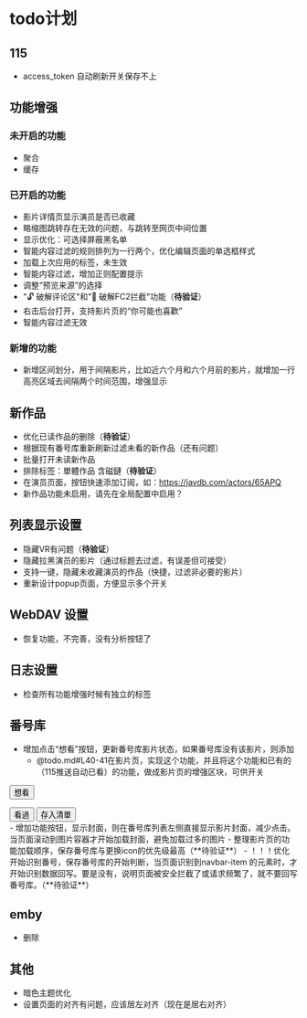 # todo计划
## 115
- access_token 自动刷新开关保存不上
  
## 功能增强
### 未开启的功能
- 聚合
- 缓存
  
### 已开启的功能
- 影片详情页显示演员是否已收藏
- 略缩图跳转存在无效的问题，与跳转至网页中间位置
- 显示优化：可选择屏蔽黑名单
- 智能内容过滤的规则排列为一行两个，优化编辑页面的单选框样式
- 加载上次应用的标签，未生效
- 智能内容过滤，增加正则配置提示
- 调整“预览来源”的选择
- "🔓 破解评论区"和"🚫 破解FC2拦截"功能（**待验证**）
- 右击后台打开，支持影片页的“你可能也喜歡”
- 智能内容过滤无效

### 新增的功能
- 新增区间划分，用于间隔影片，比如近六个月和六个月前的影片，就增加一行高亮区域去间隔两个时间范围，增强显示

## 新作品
- 优化已读作品的删除（**待验证**）
- 根据现有番号库重新刷新过滤未看的新作品（还有问题）
- 批量打开未读新作品
- 排除标签：單體作品 含磁鏈（**待验证**）
- 在演员页面，按钮快速添加订阅，如：https://javdb.com/actors/65APQ
- 新作品功能未启用，请先在全局配置中启用？

## 列表显示设置
- 隐藏VR有问题（**待验证**）
- 隐藏拉黑演员的影片（通过标题去过滤，有误差但可接受）
- 支持一键，隐藏未收藏演员的作品（快捷，过滤非必要的影片）
- 重新设计popup页面，方便显示多个开关
  
## WebDAV 设置
- 恢复功能，不完善，没有分析按钮了
  
## 日志设置
- 检查所有功能增强时候有独立的标签

## 番号库
- 增加点击“想看”按钮，更新番号库影片状态，如果番号库没有该影片，则添加
  - @todo.md#L40-41在影片页，实现这个功能，并且将这个功能和已有的（115推送自动已看）的功能，做成影片页的增强区块，可供开关

<div class="column">
      <div class="buttons are-small review-buttons">
          <form class="button_to" method="post" action="/v/wK5ZJ1/reviews/want_to_watch" data-remote="true"><button type="submit" class="button" data-disable-with="...">
            <span class="icon is-small">
              <i class="icon-check-circle-o"></i>
            </span>
            <span>想看</span>
</button><input type="hidden" name="authenticity_token" value="bIqcl19D8eCIJ7sMRhTx_aYJHp3PdTIbcLR0gbgQxv_Cqay4W6LooSp4KGCRvCyxKWj-x6ORM-ulPyWet_6pQQ" autocomplete="off"></form>          <button name="button" type="button" id="review-watched" data-target="modal-review-watched" data-haspopup="true" data-auth="true" class="button modal-button">
            <span class="icon is-small">
              <i class="icon-check-circle"></i>
            </span>
            <span>看過</span>
</button>        <!-- 保存清单 -->
        <button name="button" type="button" data-target="modal-save-list" data-haspopup="true" data-auth="true" id="save-list-button" class="button modal-button modal-save-list-button">
          <span class="icon is-small">
            <i class="icon-bookmark-o"></i>
          </span>
          <span>存入清單</span>
</button>      </div>
    </div> 
- 增加功能按钮，显示封面，则在番号库列表左侧直接显示影片封面，减少点击。当页面滚动到图片容器才开始加载封面，避免加载过多的图片
- 整理影片页的功能加载顺序，保存番号库与更换icon的优先级最高（**待验证**）
- ！！！优化开始识别番号，保存番号库的开始判断，当页面识别到navbar-item 的元素时，才开始识别数据回写。要是没有，说明页面被安全拦截了或请求频繁了，就不要回写番号库。（**待验证**）

## emby
- 删除
  
## 其他
- 暗色主题优化
- 设置页面的对齐有问题，应该居左对齐（现在是居右对齐）
